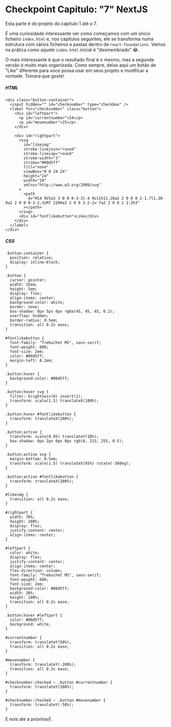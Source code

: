 # Checkpoint Capitulo: "7" NextJS
Esta parte é do projeto do capítulo 1 até o 7.

É uma curiosidade interessante ver como começamos com um único ficheiro `index.html` e, nos capítulos seguintes, ele se transforma numa estrutura com vários ficheiros e pastas dentro de `react-foundations`. Vemos na prática como aquele `index.html` inicial é "desmembrado" 😂.

O mais interessante é que o resultado final é o mesmo, mas a segunda versão é muito mais organizada. Como sempre, deixo aqui um botão de "Like" diferente para voce possa usar em seus projeto e modificar a vontade. Tomara que goste!

##### HTML

    <div class="button-container">
      <input hidden="" id="checknumber" type="checkbox" />
      <label for="checknumber" class="button">
        <div id="leftpart">
          <p id="currentnumber">24</p>
          <p id="movenumber">25</p>
        </div>
    
        <div id="rightpart">
          <svg
            id="likeimg"
            stroke-linejoin="round"
            stroke-linecap="round"
            stroke-width="3"
            stroke="#00d5ff"
            fill="none"
            viewBox="0 0 24 24"
            height="24"
            width="24"
            xmlns="http://www.w3.org/2000/svg"
          >
            <path
              d="M14 9V5a3 3 0 0 0-3-3l-4 9v11h11.28a2 2 0 0 0 2-1.7l1.38-9a2 2 0 0 0-2-2.3zM7 22H4a2 2 0 0 1-2-2v-7a2 2 0 0 1 2-2h3"
            ></path>
          </svg>
          <div id="fontlikebutton">Like</div>
        </div>
      </label>
    </div>
##### CSS

    .button-container {
      position: relative;
      display: inline-block;
    }
    
    .button {
      cursor: pointer;
      width: 15em;
      height: 5em;
      display: flex;
      align-items: center;
      background-color: white;
      border: none;
      box-shadow: 0px 5px 0px rgba(45, 45, 45, 0.2);
      overflow: hidden;
      border-radius: 0.5em;
      transition: all 0.2s ease;
    }
    
    #fontlikebutton {
      font-family: "Trebuchet MS", sans-serif;
      font-weight: 600;
      font-size: 2em;
      color: #00d5ff;
      margin-left: 0.2em;
    }
    
    .button:hover {
      background-color: #00d5ff;
    }
    
    .button:hover svg {
      filter: brightness(0) invert(1);
      transform: scale(1.5) translateX(100%);
    }
    
    .button:hover #fontlikebutton {
      transform: translateX(200%);
    }
    
    .button:active {
      transform: scale(0.95) translateY(10%);
      box-shadow: 0px 2px 0px 0px rgb(0, 213, 255, 0.5);
    }
    
    .button:active svg {
      margin-bottom: 0.5em;
      transform: scale(1.5) translateX(85%) rotate(-30deg);
    }
    
    .button:active #fontlikebutton {
      transform: translateX(200%);
    }
    
    #likeimg {
      transition: all 0.2s ease;
    }
    
    #rightpart {
      width: 70%;
      height: 100%;
      display: flex;
      justify-content: center;
      align-items: center;
    }
    
    #leftpart {
      color: white;
      display: flex;
      justify-content: center;
      align-items: center;
      flex-direction: column;
      font-family: "Trebuchet MS", sans-serif;
      font-weight: 600;
      font-size: 2em;
      background-color: #00d5ff;
      width: 30%;
      height: 100%;
      transition: all 0.2s ease;
    }
    
    .button:hover #leftpart {
      color: #00d5ff;
      background: white;
    }
    
    #currentnumber {
      transform: translateY(50%);
      transition: all 0.2s ease;
    }
    
    #movenumber {
      transform: translateY(-200%);
      transition: all 0.2s ease;
    }
    
    #checknumber:checked ~ .button #currentnumber {
      transform: translateY(200%);
    }
    
    #checknumber:checked ~ .button #movenumber {
      transform: translateY(-50%);
    }
E nois ate a proxima✌️.